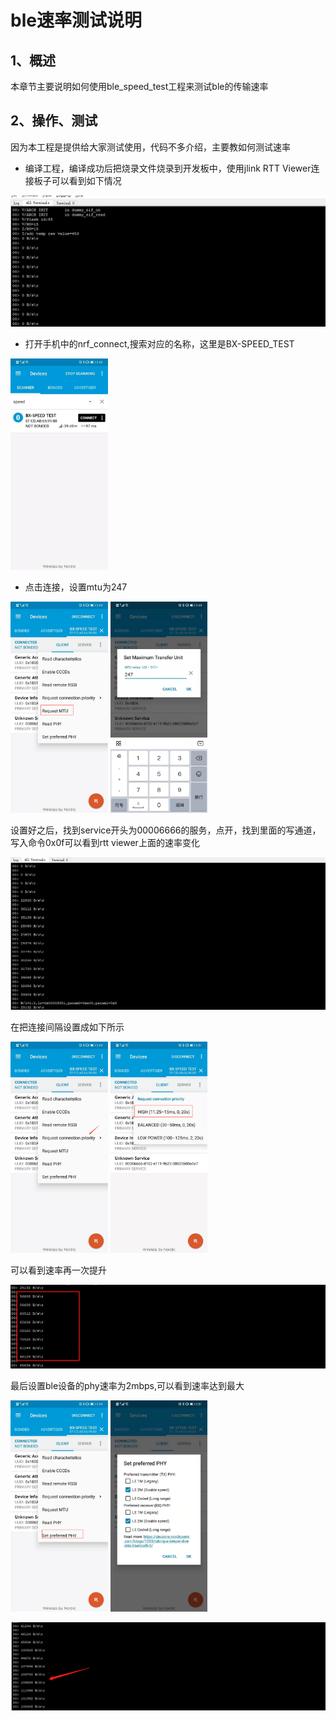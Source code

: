 # ble速率测试说明

## 1、概述

本章节主要说明如何使用ble_speed_test工程来测试ble的传输速率



## 2、操作、测试

因为本工程是提供给大家测试使用，代码不多介绍，主要教如何测试速率

- 编译工程，编译成功后把烧录文件烧录到开发板中，使用jlink RTT Viewer连接板子可以看到如下情况

![image-20210225154511004](image-20210225154511004.png) 

- 打开手机中的nrf_connect,搜索对应的名称，这里是BX-SPEED_TEST



<img src="image-20210225154046044.png" alt="image-20210225154046044" style="zoom:33%;" />  



- 点击连接，设置mtu为247

<img src="image-20210225173532198.png" alt="image-20210225173532198" style="zoom:33%;" />      <img src="image-20210225173617811.png" alt="image-20210225173617811" style="zoom:33%;" /> 



设置好之后，找到service开头为00006666的服务，点开，找到里面的写通道，写入命令0x0f可以看到rtt viewer上面的速率变化

![image-20210225175024323](image-20210225175024323.png) 



在把连接间隔设置成如下所示

<img src="image-20210225175218475.png" alt="image-20210225175218475" style="zoom:33%;" />      <img src="image-20210225175259360.png" alt="image-20210225175259360" style="zoom:33%;" /> 





可以看到速率再一次提升

![image-20210225175354840](image-20210225175354840.png) 



最后设置ble设备的phy速率为2mbps,可以看到速率达到最大

<img src="image-20210225175512046.png" alt="image-20210225175512046" style="zoom:33%;" />    <img src="image-20210225175545763.png" alt="image-20210225175545763" style="zoom:33%;" /> 





![image-20210225175620572](image-20210225175620572.png) 